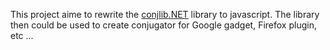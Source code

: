 This project aime to rewrite the [conjlib.NET](http://code.google.com/p/conjlib/) library to javascript. The library then could be used to create conjugator for Google gadget, Firefox plugin, etc ...